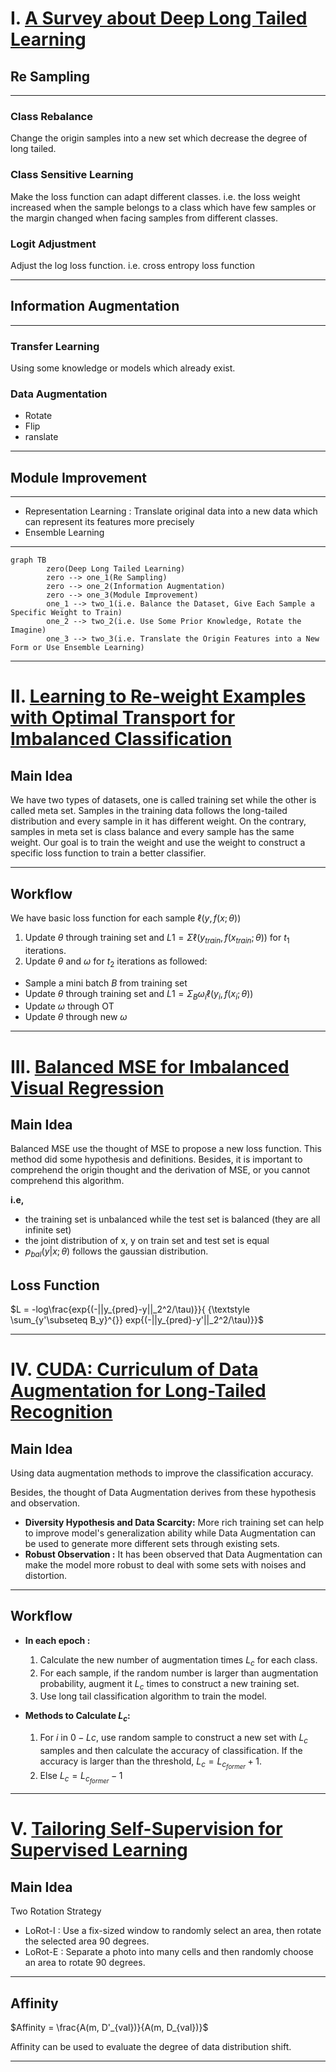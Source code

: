 # I. [A Survey about Deep Long Tailed Learning](https://arxiv.org/pdf/2110.04596.pdf)
## Re Sampling
* * *
### Class Rebalance
Change the origin samples into a new set which decrease the degree of long tailed. 
### Class Sensitive Learning
Make the loss function can adapt different classes. i.e. the loss weight increased when the sample belongs to a class which have few samples or the margin changed when facing samples from different classes.
### Logit Adjustment
Adjust the log loss function. i.e. cross entropy loss function
* * *
## Information Augmentation
* * *
### Transfer Learning
Using some knowledge or models which already exist.
### Data Augmentation
- Rotate
- Flip
- ranslate
* * *
## Module Improvement
* * *
- Representation Learning : Translate original data into a new data which can represent its features more precisely 
- Ensemble Learning
***
```mermaid
graph TB
		zero(Deep Long Tailed Learning)
		zero --> one_1(Re Sampling)
		zero --> one_2(Information Augmentation)
		zero --> one_3(Module Improvement)
		one_1 --> two_1(i.e. Balance the Dataset, Give Each Sample a Specific Weight to Train)
		one_2 --> two_2(i.e. Use Some Prior Knowledge, Rotate the Imagine)
		one_3 --> two_3(i.e. Translate the Origin Features into a New Form or Use Ensemble Learning)
```
* * *
# II. [Learning to Re-weight Examples with Optimal Transport for Imbalanced Classification](https://arxiv.org/pdf/2208.02951.pdf)
## Main Idea
We have two types of datasets, one is called training set while the other is called meta set. Samples in the training data follows the long-tailed distribution and every sample in it has different weight. On the contrary, samples in meta set is class balance and every sample has the same weight. Our goal is to train the weight and use the weight to construct a specific loss function to train a better classifier.
* * *
## Workflow
We have basic loss function for each sample $\ell (y, f(x;\theta ))$
1. Update $\theta$ through training set and $L1 = \Sigma \ell (y_{train}, f(x_{train};\theta ))$ for $t_1$ iterations.
2. Update $\theta$ and $\omega$ for $t_2$ iterations as followed:
- Sample a mini batch $B$ from training set
- Update $\theta$ through training set and $L1 = \Sigma_{B} \omega_i \ell (y_{i}, f(x_{i};\theta ))$
- Update $\omega$ through OT
- Update $\theta$ through new $\omega$
* * *
# III. [Balanced MSE for Imbalanced Visual Regression](https://arxiv.org/pdf/2203.16427.pdf)
## Main Idea
Balanced MSE use the thought of MSE to propose a new loss function. This method did some hypothesis and definitions. Besides, it is important to comprehend the origin thought and the derivation of MSE, or you cannot comprehend this algorithm.

**i.e,**
- the training set is unbalanced while the test set is balanced (they are all infinite set)
- the joint distribution of x, y on train set and test set is equal
- $p_{bal}(y|x;\theta)$ follows the gaussian distribution.
## Loss Function
$L = -log\frac{exp{(-||y_{pred}-y||_2^2/\tau)}}{ {\textstyle \sum_{y'\subseteq B_y}^{}} exp{(-||y_{pred}-y'||_2^2/\tau)}}$
***
# IV. [CUDA: Curriculum of Data Augmentation for Long-Tailed Recognition](https://openreview.net/pdf?id=RgUPdudkWlN)
## Main Idea
Using data augmentation methods to improve the classification accuracy. 

Besides, the thought of Data Augmentation derives from these hypothesis and observation.

- **Diversity Hypothesis and Data Scarcity:** More rich training set can help to improve model's generalization ability while Data Augmentation can be used to generate more different sets through existing sets.
- **Robust Observation :** It has been observed that Data Augmentation can make the model more robust to deal with some sets with noises and distortion.
***
## Workflow
- **In each epoch :**
	1. Calculate the new number of augmentation times $L_c$ for each class.
	2. For each sample, if the random number is larger than augmentation probability, augment it $L_c$ times to construct a new training set.
	3. Use long tail classification algorithm to train the model. 

- **Methods to Calculate $L_c$:**
	 1. For $i$ in $0-Lc$, use random sample to construct a new set with $L_c$ samples and then calculate the accuracy of classification. If the accuracy is larger than the threshold, $L_c = L_{c_{former}}+1$.
	 2. Else $L_c = L_{c_{former}}-1$
* * *
# V. [Tailoring Self-Supervision for Supervised Learning](https://www.ecva.net/papers/eccv_2022/papers_ECCV/papers/136850342.pdf)
## Main Idea
Two Rotation Strategy
- LoRot-I : Use a fix-sized window to randomly select an area, then rotate the selected area 90 degrees.
- LoRot-E : Separate a photo into many cells and then randomly choose an area to rotate 90 degrees.
***
## Affinity
$Affinity = \frac{A(m, D'_{val})}{A(m, D_{val})}$

Affinity can be used to evaluate the degree of data distribution shift.
* * *
